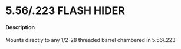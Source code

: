 # 5.56/.223 FLASH HIDER 

#### Description
Mounts directly to any 1/2-28 threaded barrel chambered in 5.56/.223
